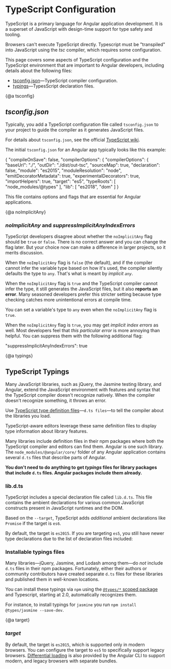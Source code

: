 # TypeScript Configuration

TypeScript is a primary language for Angular application development.
It is a superset of JavaScript with design-time support for type safety and tooling.

Browsers can't execute TypeScript directly. Typescript must be "transpiled" into JavaScript using the *tsc* compiler,
which requires some configuration.

This page covers some aspects of TypeScript configuration and the TypeScript environment
that are important to Angular developers, including details about the following files:

* [tsconfig.json](guide/typescript-configuration#tsconfig)&mdash;TypeScript compiler configuration.
* [typings](guide/typescript-configuration#typings)&mdash;TypesScript declaration files.


{@a tsconfig}



## *tsconfig.json*
Typically, you add a TypeScript configuration file called `tsconfig.json` to your project to
guide the compiler as it generates JavaScript files.

<div class="alert is-helpful">

For details about `tsconfig.json`, see the official
[TypeScript wiki](http://www.typescriptlang.org/docs/handbook/tsconfig-json.html).

</div>

The initial `tsconfig.json` for an Angular app typically looks like this example:


<code-example lang="json" header="tsconfig.json" linenums="false">
   {
    "compileOnSave": false,
    "compilerOptions": {
    "compilerOptions": {
      "baseUrl": "./",
      "outDir": "./dist/out-tsc",
      "sourceMap": true,
      "declaration": false,
      "module": "es2015",
      "moduleResolution": "node",
      "emitDecoratorMetadata": true,
      "experimentalDecorators": true,
      "importHelpers": true,
      "target": "es5",
      "typeRoots": [
        "node_modules/@types"
      ],
      "lib": [
        "es2018",
        "dom"
      ]
    }
</code-example>


This file contains options and flags that are essential for Angular applications.


{@a noImplicitAny}


### *noImplicitAny* and *suppressImplicitAnyIndexErrors*

TypeScript developers disagree about whether the `noImplicitAny` flag should be `true` or `false`.
There is no correct answer and you can change the flag later.
But your choice now can make a difference in larger projects, so it merits discussion.

When the `noImplicitAny` flag is `false` (the default), and if
the compiler cannot infer the variable type based on how it's used,
the compiler silently defaults the type to `any`. That's what is meant by *implicit `any`*.

When the `noImplicitAny` flag is `true` and the TypeScript compiler cannot infer
the type, it still generates the JavaScript files, but it also **reports an error**.
Many seasoned developers prefer this stricter setting because type checking catches more
unintentional errors at compile time.

You can set a variable's type to `any` even when the `noImplicitAny` flag is `true`.

When the `noImplicitAny` flag is `true`, you may get *implicit index errors* as well.
Most developers feel that *this particular error* is more annoying than helpful.
You can suppress them with the following additional flag:

<code-example>

  "suppressImplicitAnyIndexErrors": true

</code-example>

{@a typings}

## TypeScript Typings

Many JavaScript libraries, such as jQuery, the Jasmine testing library, and Angular,
extend the JavaScript environment with features and syntax
that the TypeScript compiler doesn't recognize natively.
When the compiler doesn't recognize something, it throws an error.

Use [TypeScript type definition files](https://www.typescriptlang.org/docs/handbook/writing-declaration-files.html)&mdash;`d.ts files`&mdash;to tell the compiler about the libraries you load.

TypeScript-aware editors leverage these same definition files to display type information about library features.

Many libraries include definition files in their npm packages where both the TypeScript compiler and editors
can find them. Angular is one such library.
The `node_modules/@angular/core/` folder of any Angular application contains several `d.ts` files that describe parts of Angular.

**You don't need to do anything to get *typings* files for library packages that include `d.ts` files.
Angular packages include them already.**

### lib.d.ts

TypeScript includes a special declaration file called `lib.d.ts`. This file contains the ambient declarations for various common JavaScript constructs present in JavaScript runtimes and the DOM.

Based on the `--target`, TypeScript adds _additional_ ambient declarations
like `Promise` if the target is `es6`.

By default, the target is `es2015`. If you are targeting `es5`, you still have newer type declarations due to the list of declaration files included:

<code-example path="getting-started/tsconfig.0.json" header="tsconfig.json (lib excerpt)" region="lib"></code-example>

### Installable typings files

Many libraries&mdash;jQuery, Jasmine, and Lodash among them&mdash;do *not* include `d.ts` files in their npm packages.
Fortunately, either their authors or community contributors have created separate `d.ts` files for these libraries and
published them in well-known locations.

You can install these typings via `npm` using the
[`@types/*` scoped package](http://www.typescriptlang.org/docs/handbook/declaration-files/consumption.html)
and Typescript, starting at 2.0, automatically recognizes them.

For instance, to install typings for `jasmine` you run `npm install @types/jasmine --save-dev`.


{@a target}


### *target*

By default, the target is `es2015`, which is supported only in modern browsers. You can configure the target to `es5` to specifically support legacy browsers. [Differential loading](guide/deployment#differential-loading) is also provided by the Angular CLI to support modern, and legacy browsers with separate bundles.
